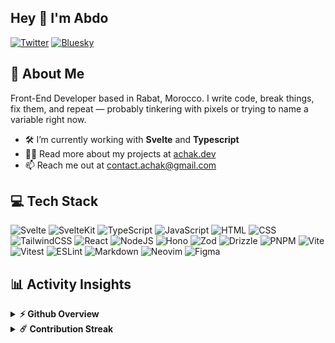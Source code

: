 ## Hey 👋 I'm Abdo

[![Twitter](https://img.shields.io/badge/Twitter-111.svg?style=for-the-badge&logo=X&logoColor=fff)](https://x.com/x0aa7i)
[![Bluesky](https://img.shields.io/badge/Bluesky-0285FF?style=for-the-badge&logo=bluesky&logoColor=fff)](https://bsky.app/profile/x0aa7i.bsky.social)

## 💫 About Me

Front-End Developer based in Rabat, Morocco. I write code, break things, fix them, and repeat — probably tinkering with pixels or trying to name a variable right now.

- 🛠 I’m currently working with **Svelte** and **Typescript**
- 👨‍💻 Read more about my projects at [achak.dev](https://achak.dev)
- 📫 Reach me out at contact.achak@gmail.com

## 💻 Tech Stack

![Svelte](https://img.shields.io/badge/Svelte-23272f.svg?logo=svelte&logoColor=f1413d)
![SvelteKit](https://img.shields.io/badge/SvelteKit-23272f.svg?style=flat&logo=svelte&logoColor=white)
![TypeScript](https://img.shields.io/badge/TypeScript-23272f.svg?style=flat&logo=typescript&logoColor=358ef1)
![JavaScript](https://img.shields.io/badge/JavaScript-23272f.svg?style=flat&logo=javascript&logoColor=f1dd35)
![HTML](https://img.shields.io/badge/HTML-23272f?style=flat&logo=html5&logoColor=E34F26)
![CSS](https://img.shields.io/badge/CSS-23272f?style=flat&logo=css3&logoColor=1b84c1)
![TailwindCSS](https://img.shields.io/badge/TailwindCSS-23272f.svg?style=flat&logo=tailwind-css&logoColor=38bdf8)
![React](https://img.shields.io/badge/React-23272f?style=flat&logo=react&logoColor=61DAFB)
![NodeJS](https://img.shields.io/badge/Node.js-23272f?style=flat&logo=node.js&logoColor=84ce27)
![Hono](https://img.shields.io/badge/Hono-23272f?style=flat&logo=hono&logoColor=E36002)
![Zod](https://img.shields.io/badge/Zod-23272f?style=flat&logo=zod&logoColor=3068b7)
![Drizzle](https://img.shields.io/badge/Drizzle-23272f?style=flat&logo=drizzle&logoColor=C5F74F)
![PNPM](https://img.shields.io/badge/PNPM-23272f?style=flat&logo=pnpm&logoColor=f69220)
![Vite](https://img.shields.io/badge/Vite-23272f?style=flat&logo=vite&logoColor=646CFF)
![Vitest](https://img.shields.io/badge/Vitest-23272f?style=flat&logo=vitest&logoColor=6E9F18)
![ESLint](https://img.shields.io/badge/ESLint-23272f?style=flat&logo=eslint&logoColor=7c7cea)
![Markdown](https://img.shields.io/badge/Markdown-23272f?style=flat&logo=markdown&logoColor=white)
![Neovim](https://img.shields.io/badge/Neovim-23272f?style=flat&logo=neovim&logoColor=57A143)
![Figma](https://img.shields.io/badge/Figma-23272f?style=flat&logo=figma&logoColor=white)

## 📊 Activity Insights

<details>
  <summary><strong>⚡ Github Overview</strong></summary>

  <img height="180em" alt="Github Stats" src="https://github-readme-stats-virid-theta.vercel.app/api?username=x0aa7i&theme=tokyonight&hide_border=true&include_all_commits=true&count_private=false" />
  <img height="180em" alt="Github top language" src="https://github-readme-stats-virid-theta.vercel.app/api/top-langs/?username=x0aa7i&theme=tokyonight&hide_border=true&include_all_commits=true&count_private=false&layout=compact"/>
</details>

<details>
  <summary><strong>☄️ Contribution Streak</strong></summary>

  <img height="180em" alt='Github Streaks' src="https://nirzak-streak-stats.vercel.app/?user=x0aa7i&theme=tokyonight&hide_border=true" />
</details>

